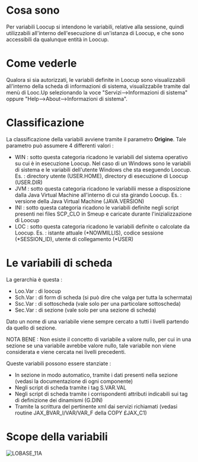 # Cosa sono
Per variabili Loocup si intendono le variabili, relative alla sessione, quindi utilizzabili all'interno dell'esecuzione di un'istanza di Loocup, e che sono accessibili da qualunque entità in Loocup.
# Come vederle
Qualora si sia autorizzati, le variabili definite in Loocup sono visualizzabili all'interno della scheda di informazioni di sistema, visualizzabile tramite dal menù di Looc.Up selezionando la voce "Servizi-->Informazioni di sistema" oppure "Help-->About-->Informazioni di sistema".
# Classificazione
La classificazione della variabili avviene tramite il parametro **Origine**.
Tale parametro può assumere 4 differenti valori : 

- WIN :  sotto questa categoria ricadono le variabili del sistema operativo su cui è in esecuzione Loocup. Nel caso di un Windows sono le variabili di sistema e le variabili dell'utente Windows che sta eseguendo Loocup. Es. :  directory utente (USER.HOME), directory di esecuzione di Loocup (USER.DIR)
- JVM :  sotto questa categoria ricadono le variabilii messe a disposizione dalla Java Virtual Machine all'interno di cui sta girando Loocup. Es. :  versione della Java Virtual Machine (JAVA.VERSION)
- INI :  sotto questa categoria ricadono le variabili definite negli script presenti nei files SCP_CLO in Smeup e caricate durante l'inizializzazione di Loocup
- LOC :  sotto questa categoria ricadono le variabili definite o calcolate da Loocup. Es. :  istante attuale (\*NOWMILLIS), codice sessione (\*SESSION_ID), utente di collegamento (\*USER)


# Le variabili di scheda
La gerarchia è questa : 
-  Loo.Var :  di loocup
-  Sch.Var :  di form di scheda (si può dire che valga per tutta la schermata)
-  Ssc.Var :  di sottoscheda (vale solo per una particolare sottoscheda)
-  Sec.Var :  di sezione (vale solo per una sezione di scheda)

Dato un nome di una variabile viene sempre cercato a tutti i livelli partendo da quello di sezione.

NOTA BENE :  Non esiste il concetto di variabile a valore nullo, per cui in una sezione se una variabile avrebbe valore nullo, tale variabile non viene considerata e viene cercata nei livelli precedenti.

Queste variabili possono essere stanziate : 
-  In sezione in modo automatico, tramite i dati presenti nella sezione (vedasi la documentazione di ogni componente)
-  Negli script di scheda tramite i tag S.VAR.VAL
-  Negli script di scheda tramite i corrispondenti attributi indicabili sui tag di definizione dei dinamismi (G.DIN)
-  Tramite la scrittura del pertinente xml dai servizi richiamati (vedasi routine JAX_BVAR_I/VAR/VAR_F della COPY £JAX_C1)

# Scope della variabili

![LOBASE_11A](https://doc.smeup.com/immagini/LOBASE_11A/LOBASE_11A.png)
